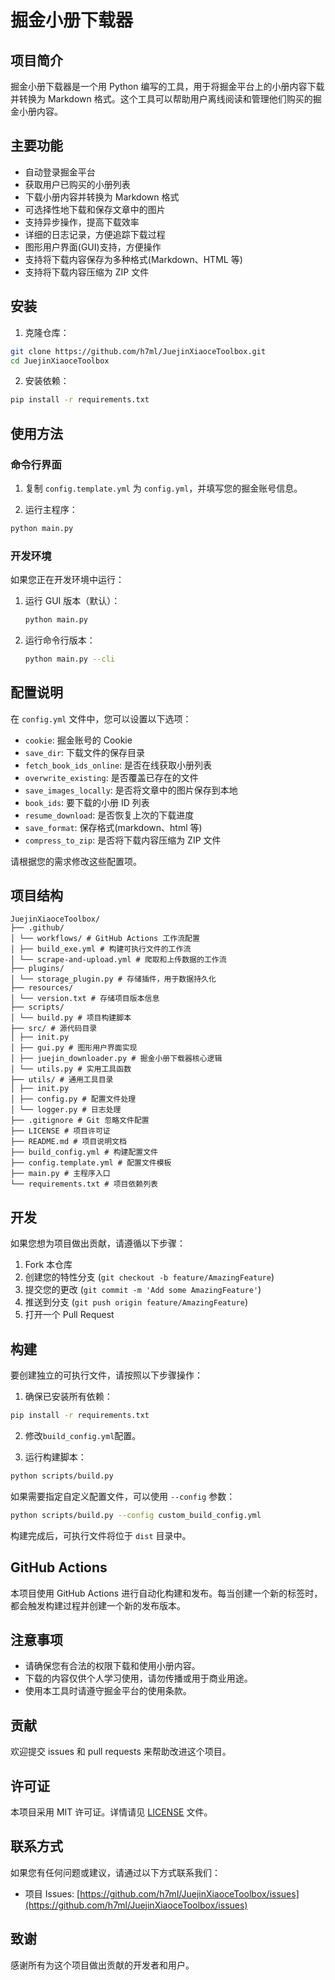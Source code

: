 # 掘金小册下载器

## 项目简介

掘金小册下载器是一个用 Python 编写的工具，用于将掘金平台上的小册内容下载并转换为 Markdown 格式。这个工具可以帮助用户离线阅读和管理他们购买的掘金小册内容。

## 主要功能

- 自动登录掘金平台
- 获取用户已购买的小册列表
- 下载小册内容并转换为 Markdown 格式
- 可选择性地下载和保存文章中的图片
- 支持异步操作，提高下载效率
- 详细的日志记录，方便追踪下载过程
- 图形用户界面(GUI)支持，方便操作
- 支持将下载内容保存为多种格式(Markdown、HTML 等)
- 支持将下载内容压缩为 ZIP 文件

## 安装

1. 克隆仓库：

```bash
git clone https://github.com/h7ml/JuejinXiaoceToolbox.git
cd JuejinXiaoceToolbox
```

2. 安装依赖：

```bash
pip install -r requirements.txt
```

## 使用方法

### 命令行界面

1. 复制 `config.template.yml` 为 `config.yml`，并填写您的掘金账号信息。

2. 运行主程序：

```bash
python main.py
```

### 开发环境

如果您正在开发环境中运行：

1. 运行 GUI 版本（默认）：

   ```bash
   python main.py
   ```

2. 运行命令行版本：
   ```bash
   python main.py --cli
   ```

## 配置说明

在 `config.yml` 文件中，您可以设置以下选项：

- `cookie`: 掘金账号的 Cookie
- `save_dir`: 下载文件的保存目录
- `fetch_book_ids_online`: 是否在线获取小册列表
- `overwrite_existing`: 是否覆盖已存在的文件
- `save_images_locally`: 是否将文章中的图片保存到本地
- `book_ids`: 要下载的小册 ID 列表
- `resume_download`: 是否恢复上次的下载进度
- `save_format`: 保存格式(markdown、html 等)
- `compress_to_zip`: 是否将下载内容压缩为 ZIP 文件

请根据您的需求修改这些配置项。

## 项目结构

```
JuejinXiaoceToolbox/
├── .github/
│ └── workflows/ # GitHub Actions 工作流配置
│ ├── build_exe.yml # 构建可执行文件的工作流
│ └── scrape-and-upload.yml # 爬取和上传数据的工作流
├── plugins/
│ └── storage_plugin.py # 存储插件，用于数据持久化
├── resources/
│ └── version.txt # 存储项目版本信息
├── scripts/
│ └── build.py # 项目构建脚本
├── src/ # 源代码目录
│ ├── init.py
│ ├── gui.py # 图形用户界面实现
│ ├── juejin_downloader.py # 掘金小册下载器核心逻辑
│ └── utils.py # 实用工具函数
├── utils/ # 通用工具目录
│ ├── init.py
│ ├── config.py # 配置文件处理
│ └── logger.py # 日志处理
├── .gitignore # Git 忽略文件配置
├── LICENSE # 项目许可证
├── README.md # 项目说明文档
├── build_config.yml # 构建配置文件
├── config.template.yml # 配置文件模板
├── main.py # 主程序入口
└── requirements.txt # 项目依赖列表
```

## 开发

如果您想为项目做出贡献，请遵循以下步骤：

1. Fork 本仓库
2. 创建您的特性分支 (`git checkout -b feature/AmazingFeature`)
3. 提交您的更改 (`git commit -m 'Add some AmazingFeature'`)
4. 推送到分支 (`git push origin feature/AmazingFeature`)
5. 打开一个 Pull Request

## 构建

要创建独立的可执行文件，请按照以下步骤操作：

1. 确保已安装所有依赖：

```bash
pip install -r requirements.txt
```

2. 修改`build_config.yml`配置。

3. 运行构建脚本：

```bash
python scripts/build.py
```

如果需要指定自定义配置文件，可以使用 `--config` 参数：

```bash
python scripts/build.py --config custom_build_config.yml
```

构建完成后，可执行文件将位于 `dist` 目录中。

## GitHub Actions

本项目使用 GitHub Actions 进行自动化构建和发布。每当创建一个新的标签时，都会触发构建过程并创建一个新的发布版本。

## 注意事项

- 请确保您有合法的权限下载和使用小册内容。
- 下载的内容仅供个人学习使用，请勿传播或用于商业用途。
- 使用本工具时请遵守掘金平台的使用条款。

## 贡献

欢迎提交 issues 和 pull requests 来帮助改进这个项目。

## 许可证

本项目采用 MIT 许可证。详情请见 [LICENSE](LICENSE) 文件。

## 联系方式

如果您有任何问题或建议，请通过以下方式联系我们：

- 项目 Issues: [https://github.com/h7ml/JuejinXiaoceToolbox/issues](https://github.com/h7ml/JuejinXiaoceToolbox/issues)

## 致谢

感谢所有为这个项目做出贡献的开发者和用户。
